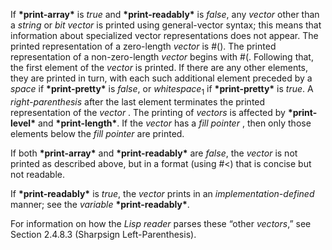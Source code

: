  



If **\*print-array\*** is *true* and **\*print-readably\*** is *false*, any *vector* other than a *string* or *bit vector* is printed using general-vector syntax; this means that information about specialized vector representations does not appear. The printed representation of a zero-length *vector* is #(). The printed representation of a non-zero-length *vector* begins with #(. Following that, the first element of the *vector* is printed. If there are any other elements, they are printed in turn, with each such additional element preceded by a *space* if **\*print-pretty\*** is *false*, or *whitespace*<sub>1</sub> if **\*print-pretty\*** is *true*. A *right-parenthesis* after the last element terminates the printed representation of the *vector* . The printing of *vectors* is affected by **\*print-level\*** and **\*print-length\***. If the *vector* has a *fill pointer* , then only those elements below the *fill pointer* are printed. 



If both **\*print-array\*** and **\*print-readably\*** are *false*, the *vector* is not printed as described above, but in a format (using #<) that is concise but not readable. 



If **\*print-readably\*** is *true*, the *vector* prints in an *implementation-defined* manner; see the *variable* **\*print-readably\***. 



For information on how the *Lisp reader* parses these “other *vectors*,” see Section 2.4.8.3 (Sharpsign Left-Parenthesis). 







 



 



